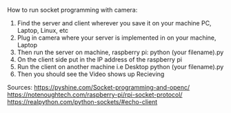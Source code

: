 How to run socket programming with camera: 
1. Find the server and client wherever you save it on your machine PC, Laptop, Linux, etc
2. Plug in camera where your server is implemented in on your machine, Laptop
3. Then run the server on machine, raspberry pi: python (your filename).py
4. On the client side put in the IP address of the raspberry pi 
5. Run the client on another machine i.e Desktop  python (your filename).py
6. Then you should see the Video shows up Recieving 

Sources: https://pyshine.com/Socket-programming-and-openc/
https://notenoughtech.com/raspberry-pi/rpi-socket-protocol/
https://realpython.com/python-sockets/#echo-client 
